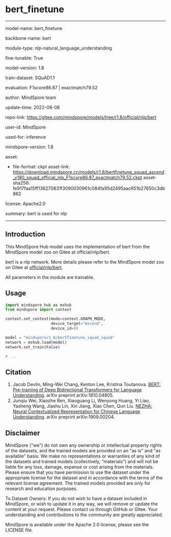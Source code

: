 # bert_finetune

---

model-name: bert_finetune

backbone-name: bert

module-type: nlp-natural_language_understanding

fine-tunable: True

model-version: 1.8

train-dataset: SQuAD1.1

evaluation: F1score86.87 | exactmatch79.52

author: MindSpore team

update-time: 2022-08-08

repo-link: <https://gitee.com/mindspore/models/tree/r1.8/official/nlp/bert>

user-id: MindSpore

used-for: inference

mindspore-version: 1.8

asset:

-
    file-format: ckpt
    asset-link: <https://download.mindspore.cn/models/r1.8/bertfinetune_squad_ascend_v180_squad_official_nlp_F1score86.87_exactmatch79.52.ckpt>
    asset-sha256: fe917faa15ff136270831f3090030961c084fa95d2495aac651b27650c3db862

license: Apache2.0

summary: bert is used for nlp

---

## Introduction

This MindSpore Hub model uses the implementation of bert from the MindSpore model zoo on Gitee at official/nlp/bert.

bert is a nlp network. More details please refer to the MindSpore model zoo on Gitee at [official/nlp/bert](https://gitee.com/mindspore/models/blob/r1.8/official/nlp/bert/README.md).

All parameters in the module are trainable.

## Usage

```python
import mindspore_hub as mshub
from mindspore import context

context.set_context(mode=context.GRAPH_MODE,
                    device_target="Ascend",
                    device_id=0)

model = "mindspore/1.8/bertfinetune_squad_squad"
network = mshub.load(model)
network.set_train(False)

# ...
```

## Citation

1. Jacob Devlin, Ming-Wei Chang, Kenton Lee, Kristina Toutanova. [BERT: Pre-training of Deep Bidirectional Transformers for Language Understanding]((https://arxiv.org/abs/1810.04805)). arXiv preprint arXiv:1810.04805.
2. Junqiu Wei, Xiaozhe Ren, Xiaoguang Li, Wenyong Huang, Yi Liao, Yasheng Wang, Jiashu Lin, Xin Jiang, Xiao Chen, Qun Liu. [NEZHA: Neural Contextualized Representation for Chinese Language Understanding](https://arxiv.org/abs/1909.00204). arXiv preprint arXiv:1909.00204.

## Disclaimer

MindSpore ("we") do not own any ownership or intellectual property rights of the datasets, and the trained models are provided on an "as is" and "as available" basis. We make no representations or warranties of any kind of the datasets and trained models (collectively, “materials”) and will not be liable for any loss, damage, expense or cost arising from the materials. Please ensure that you have permission to use the dataset under the appropriate license for the dataset and in accordance with the terms of the relevant license agreement. The trained models provided are only for research and education purposes.

To Dataset Owners: If you do not wish to have a dataset included in MindSpore, or wish to update it in any way, we will remove or update the content at your request. Please contact us through GitHub or Gitee. Your understanding and contributions to the community are greatly appreciated.

MindSpore is available under the Apache 2.0 license, please see the LICENSE file.
